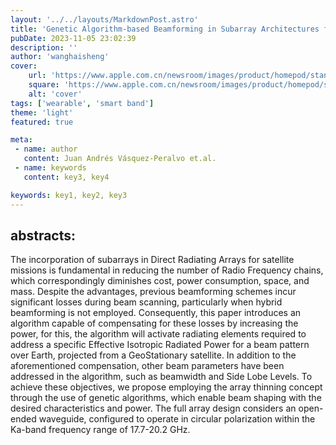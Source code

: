 ```yaml
---
layout: '../../layouts/MarkdownPost.astro'
title: 'Genetic Algorithm-based Beamforming in Subarray Architectures for GEO Satellites'
pubDate: 2023-11-05 23:02:39
description: ''
author: 'wanghaisheng'
cover:
    url: 'https://www.apple.com.cn/newsroom/images/product/homepod/standard/Apple-HomePod-hero-230118_big.jpg.large_2x.jpg'
    square: 'https://www.apple.com.cn/newsroom/images/product/homepod/standard/Apple-HomePod-hero-230118_big.jpg.large_2x.jpg'
    alt: 'cover'
tags: ['wearable', 'smart band'] 
theme: 'light'
featured: true

meta:
 - name: author
   content: Juan Andrés Vásquez-Peralvo et.al.
 - name: keywords
   content: key3, key4

keywords: key1, key2, key3
---
```


## abstracts:
The incorporation of subarrays in Direct Radiating Arrays for satellite missions is fundamental in reducing the number of Radio Frequency chains, which correspondingly diminishes cost, power consumption, space, and mass. Despite the advantages, previous beamforming schemes incur significant losses during beam scanning, particularly when hybrid beamforming is not employed. Consequently, this paper introduces an algorithm capable of compensating for these losses by increasing the power, for this, the algorithm will activate radiating elements required to address a specific Effective Isotropic Radiated Power for a beam pattern over Earth, projected from a GeoStationary satellite. In addition to the aforementioned compensation, other beam parameters have been addressed in the algorithm, such as beamwidth and Side Lobe Levels. To achieve these objectives, we propose employing the array thinning concept through the use of genetic algorithms, which enable beam shaping with the desired characteristics and power. The full array design considers an open-ended waveguide, configured to operate in circular polarization within the Ka-band frequency range of 17.7-20.2 GHz.
